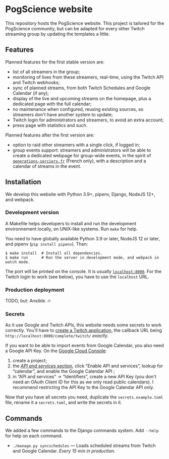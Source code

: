# PogScience website

This repository hosts the PogScience website. This project is tailored for the PogScience community, but can be adapted
for every other Twitch streaming group by updating the templates a little.

## Features

Planned features for the first stable version are:

- list of all streamers in the group;
- monitoring of lives from these streamers, real-time, using the Twitch API and Twitch webhooks;
- sync of planned streams, from both Twitch Schedules and Google Calendar (if any);
- display of the live and upcoming streams on the homepage, plus a dedicated page with the full calendar;
- no maintenance when configured, reusing existing sources, so streamers don't have another system to update;
- Twitch login for administrators and streamers, to avoid an extra account;
- press page with statistics and such.

Planned features after the first version are:

- option to raid other streamers with a single click, if logged in;
- group events support: streamers and administrators will be able to create a dedicated webpage for group-wide events,
  in the spirit of [`generations-sorciers.fr`](https://generations-sorciers.fr) (French only), with a description and a
  calendar of streams in the event.

## Installation

We develop this website with Python 3.9+, pipenv, Django, NodeJS 12+, and webpack.

### Development version

A Makefile helps developers to install and run the development environnement locally, on UNIX-like systems. Run `make`
for help.

You need to have globally available Python 3.9 or later, NodeJS 12 or later, and pipenv (`pip install pipenv`). Then:

```shell
$ make install  # Install all dependencies.
$ make run      # Run the server in development mode, and webpack in watch mode.
```

The port will be printed on the console. It is usually [`localhost:8000`](http://localhost:8000). For the Twitch login
to work (see below), you have to use the `localhost` URL.

### Production deployment

TODO, but: Ansible. 🔥

### Secrets

As it use Google and Twitch APIs, this website needs some secrets to work correctly. You'll have to [create a Twitch
application](https://dev.twitch.tv/console), the callback URL being `http://localhost:8000/complete/twitch/` _exactly_.

If you want to be able to import events from Google Calendar, you also need a Google API Key. On the [Google Cloud
Console](https://console.cloud.google.com):

1. create a project;
2. the [_API and services_ section](https://console.cloud.google.com/apis/dashboard), click “Enable API and services”,
   lookup for “calendar”, and enable the Google Calendar API ; 
3. in “API and services” → “Identifiers”, create a new API Key (you don't need an  OAuth Client ID for this as we only
   read public calendars). I recommend restricting the API Key to the Google Calendar API only.
   
Now that you have all secrets you need, duplicate the `secrets.example.toml` file, rename it a `secrets.toml`, and write
the secrets in it.

## Commands

We added a few commands to the Django commands system. Add `--help` for help on each command.

- `./manage.py syncschedules` — Loads scheduled streams from Twitch and Google Calendar. _Every 15 min in production._
